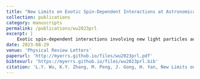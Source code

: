 ```yaml
---
title: "New Limits on Exotic Spin-Dependent Interactions at Astronomical Distances"
collection: publications
category: manuscripts
permalink: /publications/wu2023prl
excerpt: |
    Exotic spin-dependent interactions involving new light particles address key questions in modern physics. Interactions between polarized neutrons (n) and unpolarized nucleons (N) occur in three forms: \\(g_S^Ng^n_P\vec{\sigma}\cdot\hat{r}\\), \\(g_V^Ng^n_A\vec{\sigma}\cdot\vec{v}\\), and \\(g_A^Ng^n_A\vec{\sigma}\cdot(\vec{v}\times\hat{r})\\), where \\(\vec\sigma\\) is the spin and g’s are the corresponding coupling constants for scalar, pseudoscalar, vector, and axial-vector vertexes. If such interactions exist, the Sun and Moon could induce sidereal variations of effective fields in laboratories. By analyzing existing data from laboratory measurements on Lorentz and CPT violation, we derive new experimental upper limits on these exotic spin-dependent interactions at astronomical ranges. Our limits on gSNgnP surpass the previous combined astrophysical-laboratory limits, setting the most stringent experimental constraints to date. We also report new constraints on vector-axial-vector and axial-axial-vector interactions at astronomical scales, with vector-axial-vector limits improved by \\(\sim 12\\) orders of magnitude. We extend our analysis to Hari Dass interactions and obtain new constraints.
date: 2023-08-29
venue: 'Physical Review Letters'
paperurl: 'http://myerrs.github.io/files/wu2023prl.pdf'
bibtexurl: 'https://myerrs.github.io/files/wu2023prl.bib'
citation: 'L.Y. Wu, K.Y. Zhang, M. Peng, J. Gong, H. Yan, New Limits on Exotic Spin-Dependent Interactions atAstronomical Distances, Physical Review Letters. 131 (2023) 091002.'
---
```

